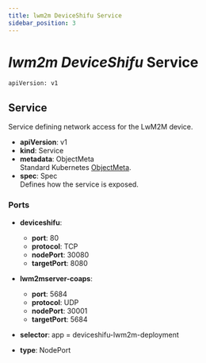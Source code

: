 ```yaml
---
title: lwm2m DeviceShifu Service
sidebar_position: 3
---
```


# ***lwm2m DeviceShifu*** Service

`apiVersion: v1`

## Service

Service defining network access for the LwM2M device.

- **apiVersion**: v1
- **kind**: Service
- **metadata**: ObjectMeta  
  Standard Kubernetes [ObjectMeta](https://kubernetes.io/docs/reference/kubernetes-api/common-definitions/object-meta/).
- **spec**: Spec  
  Defines how the service is exposed.

### Ports

- **deviceshifu**:
  - **port**: 80
  - **protocol**: TCP
  - **nodePort**: 30080
  - **targetPort**: 8080

- **lwm2mserver-coaps**:
  - **port**: 5684
  - **protocol**: UDP
  - **nodePort**: 30001
  - **targetPort**: 5684

- **selector**: app = deviceshifu-lwm2m-deployment
- **type**: NodePort
